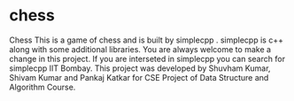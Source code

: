 # chess
Chess  This is a game of chess and is built by simplecpp . simplecpp is c++ along with some additional libraries. You are always welcome to make a change in this project. If you are interseted in simplecpp you can search for simplecpp IIT Bombay.  This project was developed by  Shuvham Kumar, Shivam Kumar and Pankaj Katkar for CSE Project of Data Structure and Algorithm Course.
